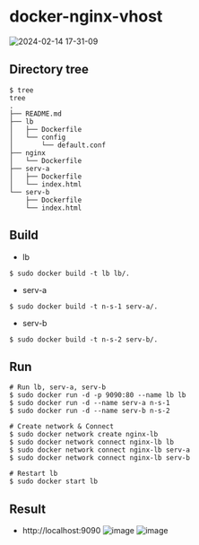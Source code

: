 # docker-nginx-vhost
![2024-02-14 17-31-09](https://github.com/minu1215/docker-nginx-vhost/assets/44054359/85c2bdef-15c9-4534-8647-2f8d502a2b85)

## Directory tree
```
$ tree
tree
.
├── README.md
├── lb
│   ├── Dockerfile
│   └── config
│       └── default.conf
├── nginx
│   └── Dockerfile
├── serv-a
│   ├── Dockerfile
│   └── index.html
└── serv-b
    ├── Dockerfile
    └── index.html
```

## Build
- lb
```
$ sudo docker build -t lb lb/.
```
- serv-a
```
$ sudo docker build -t n-s-1 serv-a/.
```
- serv-b
```
$ sudo docker build -t n-s-2 serv-b/.
```

## Run
```
# Run lb, serv-a, serv-b
$ sudo docker run -d -p 9090:80 --name lb lb
$ sudo docker run -d --name serv-a n-s-1
$ sudo docker run -d --name serv-b n-s-2

# Create network & Connect
$ sudo docker network create nginx-lb
$ sudo docker network connect nginx-lb lb
$ sudo docker network connect nginx-lb serv-a
$ sudo docker network connect nginx-lb serv-b

# Restart lb
$ sudo docker start lb
```

## Result
- http://localhost:9090
![image](https://github.com/minu1215/docker-nginx-vhost/assets/44054359/b846d928-76df-4436-8ffd-4c4999df074d)
![image](https://github.com/minu1215/docker-nginx-vhost/assets/44054359/dd8e9335-8eda-4625-9627-56d99cfcc962)


